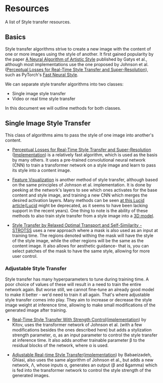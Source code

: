 # Resources
A list of Style transfer resources.

## Basics
Style transfer algorithms strive to create a new image with the content of one or more images using the style of another.
It first gained popularity by the paper [A Neural Algorithm of Artistic Style](https://arxiv.org/pdf/1508.06576.pdf) published by Gatys et al.,
although most implementations use the one proposed by Johnson et al. ([Perceptual Losses for Real-Time Style Transfer and Super-Resolution](https://arxiv.org/pdf/1603.08155.pdf)),
such as PyTorch's [Fast Neural Style](https://github.com/pytorch/examples/tree/master/fast_neural_style).

We can separate style transfer algorithms into two classes:
- Single image style transfer
- Video or real time style transfer

In this document we will outline methods for both classes.

## Single Image Style Transfer
This class of algorithms aims to pass the style of one image into another's content. 

- [Perceptual Losses for Real-Time Style Transfer and Super-Resolution](https://arxiv.org/pdf/1603.08155.pdf) ([Implementation](https://github.com/pytorch/examples/tree/master/fast_neural_style)) is a relatively fast algorithm, which is used as the basis by many others.
It uses a pre-trained convolutional neural network (CNN) to train a transformer network on a style image and learn to pass its style into 
a content image.

- [Feature Visualization](https://distill.pub/2017/feature-visualization/) is another method of style transfer, although based
on the same principles of Johnson et al. implementation. It is done by peeking at the network's layers to see which ones activates
for the base content and style image, and training a new CNN which merges the desired activation layers. Many methods
can be seen [at this Lucid article](https://distill.pub/2018/differentiable-parameterizations/)([Lucid](https://github.com/tensorflow/lucid) might be deprecated, 
as it seems to have been lacking support in the recent years). One thing to note is the ability of these methods to also train style transfer from a style image 
into a [3D model](https://distill.pub/2018/differentiable-parameterizations/#section-style-transfer-3d).

- [Style Transfer by Relaxed Optimal Transport and Self-Similarity - STROTSS](https://arxiv.org/pdf/1904.12785.pdf) uses a new approach where
a mask is also used as an input at training time. The regions denoted withing the mask will have the style of the style image, while the other regions
will be the same as the content image. It also allows for aesthetic guidance- that is, you can select patches of the mask to have the same style,
allowing for more user control.

### Adjustable Style Transfer
Style transfer has many hyperparameters to tune during training time. A poor choice of values of these will result in a need to train the
entire network again. But worse still, we cannot fine-tune an already good model to make it better - we'd need to train it all again. That's
where adjustable style transfer comes into play. They aim to increase or decrease the style image weight at inference time, allowing to 
make small modifications of the generated image after training.

- [Real-Time Style Transfer With Strength Control](https://arxiv.org/pdf/1904.08643.pdf)([implementation](https://github.com/victorkitov/style-transfer-with-strength-control)) 
by Kitov, uses the transformer network of Johnson et al. (with a few modifications besides the ones described here) but adds a stylization strength parameter, 
&alpha;, as an input parameter to control the style transfer at inference time. It also adds another trainable parameter &beta; to the residual blocks of the network, 
where &alpha; is used.

- [Adjustable Real-time Style Transfer](https://arxiv.org/pdf/1811.08560.pdf)([implementation](https://github.com/gnhdnb/adjustable-real-time-style-transfer))
by Babaeizadeh, Ghiasi, also uses the same algorithm of Johnson et al., but adds a new network, &Lambda;, whose inputs &alpha;, generates an output
(&beta; and &gamma) which is fed into the transformer network to control the style strength of the generated images. 
